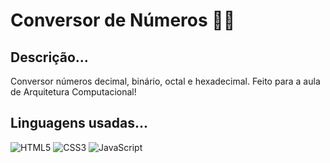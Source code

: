 # Conversor de Números 👩‍💻

## Descrição...
Conversor números decimal, binário, octal e hexadecimal. Feito para a aula de Arquitetura Computacional!

## Linguagens usadas...
![HTML5](https://img.shields.io/badge/html5-%23E34F26.svg?style=for-the-badge&logo=html5&logoColor=white)
![CSS3](https://img.shields.io/badge/css3-%231572B6.svg?style=for-the-badge&logo=css3&logoColor=white)
![JavaScript](https://img.shields.io/badge/javascript-%23323330.svg?style=for-the-badge&logo=javascript&logoColor=%23F7DF1E)
